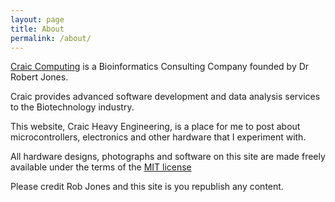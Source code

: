 ```yaml
---
layout: page
title: About
permalink: /about/
---
```


[Craic Computing](https://www.craic.com) is a Bioinformatics Consulting Company founded by Dr Robert Jones.

Craic provides advanced software development and data analysis services to the Biotechnology industry.


This website, Craic Heavy Engineering, is a place for me to post about microcontrollers, electronics 
and other hardware that I experiment with.

All hardware designs, photographs and software on this site are made freely available under the terms of the [MIT license](https://opensource.org/licenses/MIT)

Please credit Rob Jones and this site is you republish any content.




